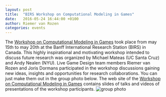 ```yaml
---
layout: post
title:  "BIRS Workshop on Computational Modeling in Games"
date:   2016-05-24 16:44:00 +0100
author: Riemer van Rozen
categories: events
---
```

The [Workshop on Computational Modeling in Games] took place from may 15th to may 20th at the Banff International Research Station (BIRS) in Canada. This highly inspirational and motivating workshop intended to discuss future research was organized by Michael Mateas (UC Santa Cruz) and Andy Nealen (NYU). Live Game Design team members Riemer van Rozen and Joris Dormans participated in the workshop discussions gaining new ideas, insights and opportunities for research collaborations. You can just make them out in the group photo below. The web site of the [Workshop on Computational Modeling in Games] contains slides of talks and videos of presentations of the workshop participants.
![group photo][photo]

[Workshop on Computational Modeling in Games]: http://www.birs.ca/events/2016/5-day-workshops/16w5160
[photo]: http://www.birs.ca/workshops/2016/16w5160/groupphoto.jpg "group photo"
